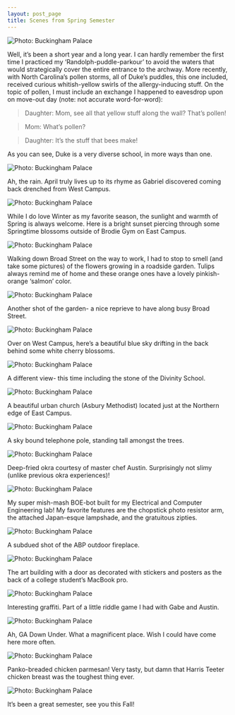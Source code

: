 ```yaml
---
layout: post_page
title: Scenes from Spring Semester
---
```



<img alt="Photo: Buckingham Palace" src="http://nmlin.org/Images/2015.05.07/randolpharch.jpg" style="max-width:630px;">

Well, it’s been a short year and a long year. I can hardly remember the first time I practiced my ‘Randolph-puddle-parkour’ to avoid the waters that would strategically cover the entire entrance to the archway. More recently, with North Carolina’s pollen storms, all of Duke’s puddles, this one included, received curious whitish-yellow swirls of the allergy-inducing stuff. On the topic of pollen, I must include an exchange I happened to eavesdrop upon on move-out day (note: not accurate word-for-word):

>Daughter: Mom, see all that yellow stuff along the wall? That’s pollen!

>Mom: What’s pollen?

>Daughter: It’s the stuff that bees make!

As you can see, Duke is a very diverse school, in more ways than one. 

<img alt="Photo: Buckingham Palace" src="http://nmlin.org/Images/2015.05.07/rainyneighborhoodfour.jpg" style="max-width:630px;">

Ah, the rain. April truly lives up to its rhyme as Gabriel discovered coming back drenched from West Campus.

<img alt="Photo: Buckingham Palace" src="http://nmlin.org/Images/2015.05.07/sun.jpg" style="max-width:630px;">

While I do love Winter as my favorite season, the sunlight and warmth of Spring is always welcome. Here is a bright sunset piercing through some Springtime blossoms outside of Brodie Gym on East Campus. 

<img alt="Photo: Buckingham Palace" src="http://nmlin.org/Images/2015.05.07/orange.jpg" style="max-width:630px;">

Walking down Broad Street on the way to work, I had to stop to smell (and take some pictures) of the flowers growing in a roadside garden. Tulips always remind me of home and these orange ones have a lovely pinkish-orange ‘salmon’ color. 

<img alt="Photo: Buckingham Palace" src="http://nmlin.org/Images/2015.05.07/white.jpg" style="max-width:630px;">

Another shot of the garden- a nice reprieve to have along busy Broad Street.

<img alt="Photo: Buckingham Palace" src="http://nmlin.org/Images/2015.05.07/cherry.jpg" style="max-width:630px;">

Over on West Campus, here’s a beautiful blue sky drifting in the back behind some white cherry blossoms. 

<img alt="Photo: Buckingham Palace" src="http://nmlin.org/Images/2015.05.07/stone.jpg" style="max-width:630px;">

A different view- this time including the stone of the Divinity School.

<img alt="Photo: Buckingham Palace" src="http://nmlin.org/Images/2015.05.07/amc.jpg" style="max-width:630px;">

A beautiful urban church (Asbury Methodist) located just at the Northern edge of East Campus. 

<img alt="Photo: Buckingham Palace" src="http://nmlin.org/Images/2015.05.07/pole.jpg" style="max-width:630px;">

A sky bound telephone pole, standing tall amongst the trees. 

<img alt="Photo: Buckingham Palace" src="http://nmlin.org/Images/2015.05.07/okra.jpg" style="max-width:630px;">

Deep-fried okra courtesy of master chef Austin. Surprisingly not slimy (unlike previous okra experiences)! 

<img alt="Photo: Buckingham Palace" src="http://nmlin.org/Images/2015.05.07/bot.jpg" style="max-width:630px;">

My super mish-mash BOE-bot built for my Electrical and Computer Engineering lab! My favorite features are the chopstick photo resistor arm, the attached Japan-esque lampshade, and the gratuitous zipties. 

<img alt="Photo: Buckingham Palace" src="http://nmlin.org/Images/2015.05.07/abp.jpg" style="max-width:630px;">

A subdued shot of the ABP outdoor fireplace. 

<img alt="Photo: Buckingham Palace" src="http://nmlin.org/Images/2015.05.07/art.jpg" style="max-width:630px;">

The art building with a door as decorated with stickers and posters as the back of a college student’s MacBook pro.

<img alt="Photo: Buckingham Palace" src="http://nmlin.org/Images/2015.05.07/reindeer.jpg" style="max-width:630px;">

Interesting graffiti. Part of a little riddle game I had with Gabe and Austin.

<img alt="Photo: Buckingham Palace" src="http://nmlin.org/Images/2015.05.07/pool.jpg" style="max-width:630px;">

Ah, GA Down Under. What a magnificent place. Wish I could have come here more often.

<img alt="Photo: Buckingham Palace" src="http://nmlin.org/Images/2015.05.07/panko.jpg" style="max-width:630px;">

Panko-breaded chicken parmesan! Very tasty, but damn that Harris Teeter chicken breast was the toughest thing ever. 

<img alt="Photo: Buckingham Palace" src="http://nmlin.org/Images/2015.05.07/face.jpg" style="max-width:630px;">

It’s been a great semester, see you this Fall!
